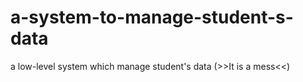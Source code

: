 # a-system-to-manage-student-s-data
a low-level system which manage student's data  (>>It is a mess&lt;&lt;)
